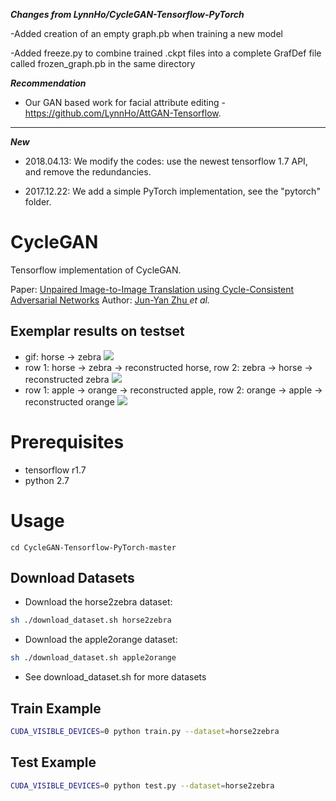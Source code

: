 ***Changes from LynnHo/CycleGAN-Tensorflow-PyTorch***

-Added creation of an empty graph.pb when training a new model

-Added freeze.py to combine trained .ckpt files into a complete GrafDef file called frozen_graph.pb in the same directory

***Recommendation***

- Our GAN based work for facial attribute editing - https://github.com/LynnHo/AttGAN-Tensorflow.

---

***New***

 - 2018.04.13: We modify the codes: use the newest tensorflow 1.7 API, and remove the redundancies.

 - 2017.12.22: We add a simple PyTorch implementation, see the "pytorch" folder.

# CycleGAN
Tensorflow implementation of CycleGAN.

Paper: [Unpaired Image-to-Image Translation using Cycle-Consistent Adversarial Networks](https://arxiv.org/pdf/1703.10593.pdf)
Author: [Jun-Yan Zhu ](https://people.eecs.berkeley.edu/~junyanz/) *et al.*

## Exemplar results on testset
- gif: horse -> zebra
![](./pics/horse2zebra.gif)
- row 1: horse -> zebra -> reconstructed horse, row 2: zebra -> horse -> reconstructed zebra
![](./pics/example_horse2zebra_1.jpg)
- row 1: apple -> orange -> reconstructed apple, row 2: orange -> apple -> reconstructed orange
![](./pics/example_apple2orange_1.jpg)

# Prerequisites
- tensorflow r1.7
- python 2.7

# Usage
```
cd CycleGAN-Tensorflow-PyTorch-master
```

## Download Datasets
- Download the horse2zebra dataset:
```bash
sh ./download_dataset.sh horse2zebra
```
- Download the apple2orange dataset:
```bash
sh ./download_dataset.sh apple2orange
```
- See download_dataset.sh for more datasets

## Train Example
```bash
CUDA_VISIBLE_DEVICES=0 python train.py --dataset=horse2zebra
```

## Test Example
```bash
CUDA_VISIBLE_DEVICES=0 python test.py --dataset=horse2zebra
```
